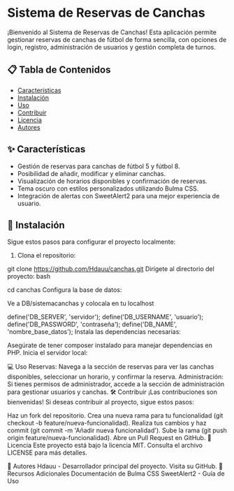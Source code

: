 # Sistema de Reservas de Canchas

¡Bienvenido al Sistema de Reservas de Canchas! Esta aplicación permite gestionar reservas de canchas de fútbol de forma sencilla, con opciones de login, registro, administración de usuarios y gestión completa de turnos.


## 📋 Tabla de Contenidos
- [Características](#características)
- [Instalación](#instalación)
- [Uso](#uso)
- [Contribuir](#contribuir)
- [Licencia](#licencia)
- [Autores](#autores)

## ✨ Características
- Gestión de reservas para canchas de fútbol 5 y fútbol 8.
- Posibilidad de añadir, modificar y eliminar canchas.
- Visualización de horarios disponibles y confirmación de reservas.
- Tema oscuro con estilos personalizados utilizando Bulma CSS.
- Integración de alertas con SweetAlert2 para una mejor experiencia de usuario.

## 🚀 Instalación

Sigue estos pasos para configurar el proyecto localmente:

1. Clona el repositorio:

git clone https://github.com/Hdauu/canchas.git
Dirígete al directorio del proyecto:
bash

cd canchas
Configura la base de datos:

Ve a DB/sistemacanchas y colocala en tu localhost


define('DB_SERVER', 'servidor');
define('DB_USERNAME', 'usuario');
define('DB_PASSWORD', 'contraseña');
define('DB_NAME', 'nombre_base_datos');
Instala las dependencias necesarias:

Asegúrate de tener composer instalado para manejar dependencias en PHP.
Inicia el servidor local:



💻 Uso
Reservas: Navega a la sección de reservas para ver las canchas disponibles, seleccionar un horario, y confirmar la reserva.
Administración: Si tienes permisos de administrador, accede a la sección de administración para gestionar usuarios y canchas.
🛠️ Contribuir
¡Las contribuciones son bienvenidas! Si deseas contribuir al proyecto, sigue estos pasos:

Haz un fork del repositorio.
Crea una nueva rama para tu funcionalidad (git checkout -b feature/nueva-funcionalidad).
Realiza tus cambios y haz commit (git commit -m 'Añadir nueva funcionalidad').
Sube la rama (git push origin feature/nueva-funcionalidad).
Abre un Pull Request en GitHub.
📝 Licencia
Este proyecto está bajo la licencia MIT. Consulta el archivo LICENSE para más detalles.

👥 Autores
Hdauu - Desarrollador principal del proyecto. Visita su GitHub.
🔗 Recursos Adicionales
Documentación de Bulma CSS
SweetAlert2 - Guía de Uso
